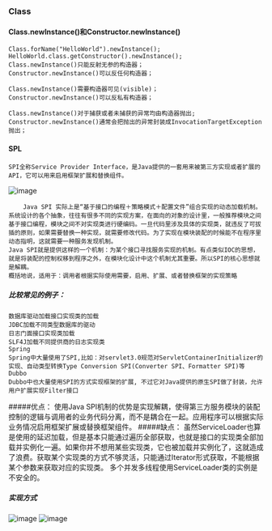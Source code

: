 ### Class

#### Class.newInstance()和Constructor.newInstance()
	Class.forName("HelloWorld").newInstance();
	HelloWorld.class.getConstructor().newInstance();
	Class.newInstance()只能反射无参的构造器；
	Constructor.newInstance()可以反任何构造器；

	Class.newInstance()需要构造器可见(visible)；
	Constructor.newInstance()可以反私有构造器；

	Class.newInstance()对于捕获或者未捕获的异常均由构造器抛出;
	Constructor.newInstance()通常会把抛出的异常封装成InvocationTargetException抛出；

#### SPL
	SPI全称Service Provider Interface，是Java提供的一套用来被第三方实现或者扩展的API，它可以用来启用框架扩展和替换组件。
![image](https://upload-images.jianshu.io/upload_images/5618238-5d8948367cb9b18e.png?imageMogr2/auto-orient/)
	
		Java SPI 实际上是“基于接口的编程＋策略模式＋配置文件”组合实现的动态加载机制。
	系统设计的各个抽象，往往有很多不同的实现方案，在面向的对象的设计里，一般推荐模块之间基于接口编程，模块之间不对实现类进行硬编码。一旦代码里涉及具体的实现类，就违反了可拔插的原则，如果需要替换一种实现，就需要修改代码。为了实现在模块装配的时候能不在程序里动态指明，这就需要一种服务发现机制。
	Java SPI就是提供这样的一个机制：为某个接口寻找服务实现的机制。有点类似IOC的思想，就是将装配的控制权移到程序之外，在模块化设计中这个机制尤其重要。所以SPI的核心思想就是解耦。
	概括地说，适用于：调用者根据实际使用需要，启用、扩展、或者替换框架的实现策略
##### 比较常见的例子：
	数据库驱动加载接口实现类的加载
	JDBC加载不同类型数据库的驱动
	日志门面接口实现类加载
	SLF4J加载不同提供商的日志实现类
	Spring
	Spring中大量使用了SPI,比如：对servlet3.0规范对ServletContainerInitializer的实现、自动类型转换Type Conversion SPI(Converter SPI、Formatter SPI)等
	Dubbo
	Dubbo中也大量使用SPI的方式实现框架的扩展, 不过它对Java提供的原生SPI做了封装，允许用户扩展实现Filter接口
#####优点：
	使用Java SPI机制的优势是实现解耦，使得第三方服务模块的装配控制的逻辑与调用者的业务代码分离，而不是耦合在一起。应用程序可以根据实际业务情况启用框架扩展或替换框架组件。
#####缺点：
	虽然ServiceLoader也算是使用的延迟加载，但是基本只能通过遍历全部获取，也就是接口的实现类全部加载并实例化一遍。如果你并不想用某些实现类，它也被加载并实例化了，这就造成了浪费。获取某个实现类的方式不够灵活，只能通过Iterator形式获取，不能根据某个参数来获取对应的实现类。
	多个并发多线程使用ServiceLoader类的实例是不安全的。
##### 实现方式
![image](image\Snipaste_2019-08-06_22-04-19.jpg)
![image](image\Snipaste_2019-08-06_22-20-48.jpg)

